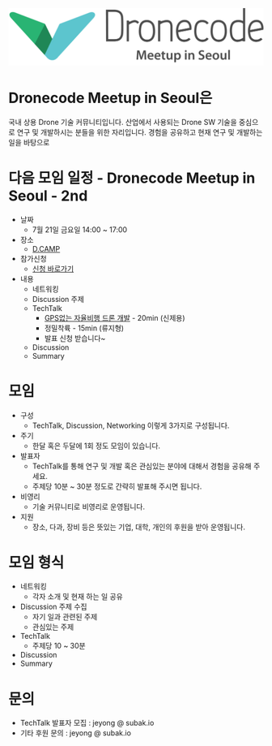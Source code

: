 
![Dronecode Meetup in Seoul](/images/logo.png)

# Dronecode Meetup in Seoul은
국내 상용 Drone 기술 커뮤니티입니다.
산업에서 사용되는 Drone SW 기술을 중심으로 연구 및 개발하시는 분들을 위한 자리입니다.
경험을 공유하고 현재 연구 및 개발하는 일을 바탕으로 

# 다음 모임 일정 - Dronecode Meetup in Seoul - 2nd
  * 날짜
    * 7월 21일 금요일 14:00 ~ 17:00
  * 장소
    * [D.CAMP](http://naver.me/GPxRB9NK)
  * 참가신청
    * [신청 바로가기](https://goo.gl/forms/YE0wgPLSDPPzNmU02)
  * 내용
    * 네트워킹
    * Discussion 주제
    * TechTalk
      * [GPS없는 자율비행 드론 개발](http://subak.io/?p=2068) - 20min (신제용)
      * 정밀착륙 - 15min (류지형)
      * 발표 신청 받습니다~
    * Discussion
    * Summary
   
# 모임 
  * 구성
    * TechTalk, Discussion, Networking 이렇게 3가지로 구성됩니다.
  * 주기
    * 한달 혹은 두달에 1회 정도 모임이 있습니다.
  * 발표자
    * TechTalk를 통해 연구 및 개발 혹은 관심있는 분야에 대해서 경험을 공유해 주세요.
    * 주제당 10분 ~ 30분 정도로 간략히 발표해 주시면 됩니다.
  * 비영리
    * 기술 커뮤니티로 비영리로 운영됩니다.
  * 지원
    * 장소, 다과, 장비 등은 뜻있는 기업, 대학, 개인의 후원을 받아 운영됩니다.

# 모임 형식
  * 네트워킹
    * 각자 소개 및 현재 하는 일 공유
  * Discussion 주제 수집
    * 자기 일과 관련된 주제
    * 관심있는 주제
  * TechTalk
    * 주제당 10 ~ 30분
  * Discussion
  * Summary
 
# 문의
  * TechTalk 발표자 모집 : jeyong @ subak.io
  * 기타 후원 문의 : jeyong @ subak.io
